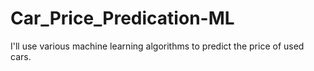 # Car_Price_Predication-ML

I'll use various machine learning algorithms to predict the price of used cars.
